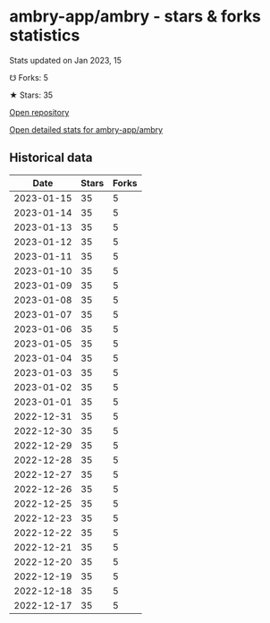 # ambry-app/ambry - stars & forks statistics

Stats updated on Jan 2023, 15

☋ Forks: 5

★ Stars: 35

[Open repository](https://github.com/ambry-app/ambry)

[Open detailed stats for ambry-app/ambry](https://reviewgithub.com/rep/ambry-app/ambry)

## Historical data
| Date | Stars | Forks |
|------|-------|-------|
| 2023-01-15 | 35 | 5 | 
| 2023-01-14 | 35 | 5 | 
| 2023-01-13 | 35 | 5 | 
| 2023-01-12 | 35 | 5 | 
| 2023-01-11 | 35 | 5 | 
| 2023-01-10 | 35 | 5 | 
| 2023-01-09 | 35 | 5 | 
| 2023-01-08 | 35 | 5 | 
| 2023-01-07 | 35 | 5 | 
| 2023-01-06 | 35 | 5 | 
| 2023-01-05 | 35 | 5 | 
| 2023-01-04 | 35 | 5 | 
| 2023-01-03 | 35 | 5 | 
| 2023-01-02 | 35 | 5 | 
| 2023-01-01 | 35 | 5 | 
| 2022-12-31 | 35 | 5 | 
| 2022-12-30 | 35 | 5 | 
| 2022-12-29 | 35 | 5 | 
| 2022-12-28 | 35 | 5 | 
| 2022-12-27 | 35 | 5 | 
| 2022-12-26 | 35 | 5 | 
| 2022-12-25 | 35 | 5 | 
| 2022-12-23 | 35 | 5 | 
| 2022-12-22 | 35 | 5 | 
| 2022-12-21 | 35 | 5 | 
| 2022-12-20 | 35 | 5 | 
| 2022-12-19 | 35 | 5 | 
| 2022-12-18 | 35 | 5 | 
| 2022-12-17 | 35 | 5 | 

